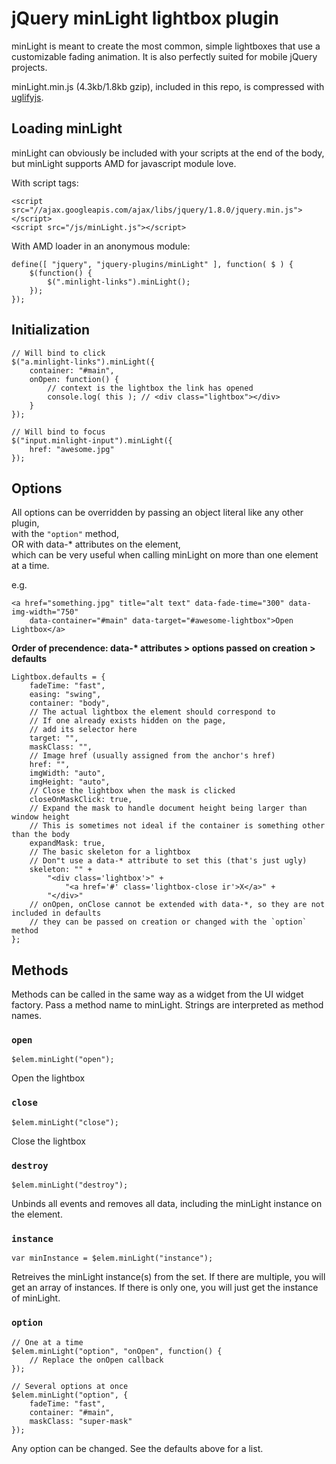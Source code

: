 # jQuery minLight lightbox plugin

minLight is meant to create the most common, simple lightboxes that use a customizable fading animation. It is also perfectly suited for mobile jQuery projects.

minLight.min.js (4.3kb/1.8kb gzip), included in this repo, is compressed with [uglifyjs](https://github.com/mishoo/UglifyJS).


## Loading minLight
minLight can obviously be included with your scripts at the end of the body, but minLight supports AMD for javascript module love.

With script tags:

	<script src="//ajax.googleapis.com/ajax/libs/jquery/1.8.0/jquery.min.js"></script>
	<script src="/js/minLight.js"></script>

With AMD loader in an anonymous module:

	define([ "jquery", "jquery-plugins/minLight" ], function( $ ) {
		$(function() {
			$(".minlight-links").minLight();
		});
	});

## Initialization

	// Will bind to click
	$("a.minlight-links").minLight({
		container: "#main",
		onOpen: function() {
			// context is the lightbox the link has opened
			console.log( this ); // <div class="lightbox"></div>
		}
	});

	// Will bind to focus
	$("input.minlight-input").minLight({
		href: "awesome.jpg"
	});

## Options

All options can be overridden by passing an object literal like any other plugin,<br>
with the `"option"` method,<br>
OR with data-* attributes on the element,<br>
which can be very useful when calling minLight on more than one element at a time.

e.g.

	<a href="something.jpg" title="alt text" data-fade-time="300" data-img-width="750"
		data-container="#main" data-target="#awesome-lightbox">Open Lightbox</a>

__Order of precendence: data-* attributes > options passed on creation > defaults__

	Lightbox.defaults = {
		fadeTime: "fast",
		easing: "swing",
		container: "body",
		// The actual lightbox the element should correspond to
		// If one already exists hidden on the page,
		// add its selector here
		target: "",
		maskClass: "",
		// Image href (usually assigned from the anchor's href)
		href: "",
		imgWidth: "auto",
		imgHeight: "auto",
		// Close the lightbox when the mask is clicked
		closeOnMaskClick: true,
		// Expand the mask to handle document height being larger than window height
		// This is sometimes not ideal if the container is something other than the body
		expandMask: true,
		// The basic skeleton for a lightbox
		// Don"t use a data-* attribute to set this (that's just ugly)
		skeleton: "" +
			"<div class='lightbox'>" +
				"<a href='#' class='lightbox-close ir'>X</a>" +
			"</div>"
		// onOpen, onClose cannot be extended with data-*, so they are not included in defaults
		// they can be passed on creation or changed with the `option` method
	};

## Methods

Methods can be called in the same way as a widget from the UI widget factory. Pass a method name to minLight. Strings are interpreted as method names.

### `open`

	$elem.minLight("open");

Open the lightbox

### `close`

	$elem.minLight("close");

Close the lightbox

### `destroy`

	$elem.minLight("destroy");

Unbinds all events and removes all data, including the minLight instance on the element.

### `instance`

	var minInstance = $elem.minLight("instance");

Retreives the minLight instance(s) from the set. If there are multiple, you will get an array of instances. If there is only one, you will just get the instance of minLight.

### `option`

	// One at a time
	$elem.minLight("option", "onOpen", function() {
		// Replace the onOpen callback
	});

	// Several options at once
	$elem.minLight("option", {
		fadeTime: "fast",
		container: "#main",
		maskClass: "super-mask"
	});

Any option can be changed. See the defaults above for a list.
